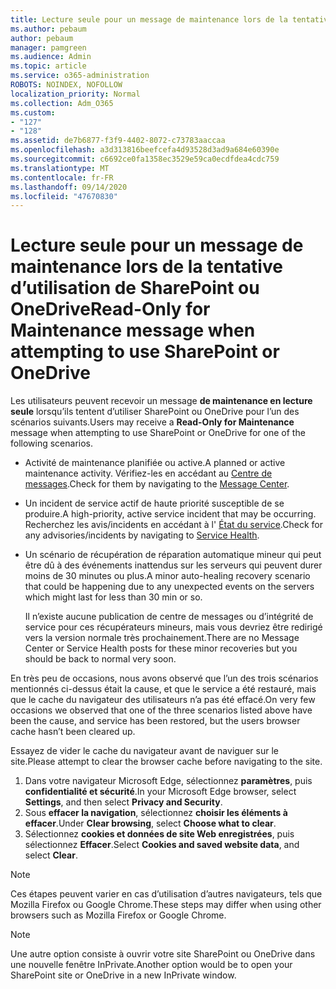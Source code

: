 ```yaml
---
title: Lecture seule pour un message de maintenance lors de la tentative d’utilisation de SharePoint ou OneDrive
ms.author: pebaum
author: pebaum
manager: pamgreen
ms.audience: Admin
ms.topic: article
ms.service: o365-administration
ROBOTS: NOINDEX, NOFOLLOW
localization_priority: Normal
ms.collection: Adm_O365
ms.custom:
- "127"
- "128"
ms.assetid: de7b6877-f3f9-4402-8072-c73783aaccaa
ms.openlocfilehash: a3d313816beefcefa4d93528d3ad9a684e60390e
ms.sourcegitcommit: c6692ce0fa1358ec3529e59ca0ecdfdea4cdc759
ms.translationtype: MT
ms.contentlocale: fr-FR
ms.lasthandoff: 09/14/2020
ms.locfileid: "47670830"
---
```

# <a name="read-only-for-maintenance-message-when-attempting-to-use-sharepoint-or-onedrive"></a><span data-ttu-id="359ee-102">Lecture seule pour un message de maintenance lors de la tentative d’utilisation de SharePoint ou OneDrive</span><span class="sxs-lookup"><span data-stu-id="359ee-102">Read-Only for Maintenance message when attempting to use SharePoint or OneDrive</span></span>

<span data-ttu-id="359ee-103">Les utilisateurs peuvent recevoir un message **de maintenance en lecture seule** lorsqu’ils tentent d’utiliser SharePoint ou OneDrive pour l’un des scénarios suivants.</span><span class="sxs-lookup"><span data-stu-id="359ee-103">Users may receive a **Read-Only for Maintenance** message when attempting to use SharePoint or OneDrive for one of the following scenarios.</span></span> 

-   <span data-ttu-id="359ee-104">Activité de maintenance planifiée ou active.</span><span class="sxs-lookup"><span data-stu-id="359ee-104">A planned or active maintenance activity.</span></span>  <span data-ttu-id="359ee-105">Vérifiez-les en accédant au [Centre de messages](https://portal.office.com/adminportal/home#/messagecenter).</span><span class="sxs-lookup"><span data-stu-id="359ee-105">Check for them by navigating to the [Message Center](https://portal.office.com/adminportal/home#/messagecenter).</span></span>
-   <span data-ttu-id="359ee-106">Un incident de service actif de haute priorité susceptible de se produire.</span><span class="sxs-lookup"><span data-stu-id="359ee-106">A high-priority, active service incident that may be occurring.</span></span> <span data-ttu-id="359ee-107">Recherchez les avis/incidents en accédant à l' [État du service](https://portal.office.com/adminportal/home#/servicehealth).</span><span class="sxs-lookup"><span data-stu-id="359ee-107">Check for any advisories/incidents by navigating to [Service Health](https://portal.office.com/adminportal/home#/servicehealth).</span></span>
-   <span data-ttu-id="359ee-108">Un scénario de récupération de réparation automatique mineur qui peut être dû à des événements inattendus sur les serveurs qui peuvent durer moins de 30 minutes ou plus.</span><span class="sxs-lookup"><span data-stu-id="359ee-108">A minor auto-healing recovery scenario that could be happening due to any unexpected events on the servers which might last for less than 30 min or so.</span></span> 
    
    <span data-ttu-id="359ee-109">Il n’existe aucune publication de centre de messages ou d’intégrité de service pour ces récupérateurs mineurs, mais vous devriez être redirigé vers la version normale très prochainement.</span><span class="sxs-lookup"><span data-stu-id="359ee-109">There are no Message Center or Service Health posts for these minor recoveries but you should be back to normal very soon.</span></span>

<span data-ttu-id="359ee-110">En très peu de occasions, nous avons observé que l’un des trois scénarios mentionnés ci-dessus était la cause, et que le service a été restauré, mais que le cache du navigateur des utilisateurs n’a pas été effacé.</span><span class="sxs-lookup"><span data-stu-id="359ee-110">On very few occasions we observed that one of the three scenarios listed above have been the cause, and service has been restored, but the users browser cache hasn’t been cleared up.</span></span>

<span data-ttu-id="359ee-111">Essayez de vider le cache du navigateur avant de naviguer sur le site.</span><span class="sxs-lookup"><span data-stu-id="359ee-111">Please attempt to clear the browser cache before navigating to the site.</span></span>

1. <span data-ttu-id="359ee-112">Dans votre navigateur Microsoft Edge, sélectionnez **paramètres**, puis **confidentialité et sécurité**.</span><span class="sxs-lookup"><span data-stu-id="359ee-112">In your Microsoft Edge browser, select **Settings**, and then select **Privacy and Security**.</span></span>
2. <span data-ttu-id="359ee-113">Sous **effacer la navigation**, sélectionnez **choisir les éléments à effacer**.</span><span class="sxs-lookup"><span data-stu-id="359ee-113">Under **Clear browsing**, select **Choose what to clear**.</span></span>
3. <span data-ttu-id="359ee-114">Sélectionnez **cookies et données de site Web enregistrées**, puis sélectionnez **Effacer**.</span><span class="sxs-lookup"><span data-stu-id="359ee-114">Select **Cookies and saved website data**, and select **Clear**.</span></span>

>[!Note] 
> <span data-ttu-id="359ee-115">Ces étapes peuvent varier en cas d’utilisation d’autres navigateurs, tels que Mozilla Firefox ou Google Chrome.</span><span class="sxs-lookup"><span data-stu-id="359ee-115">These steps may differ when using other browsers such as Mozilla Firefox or Google Chrome.</span></span>

>[!Note] 
> <span data-ttu-id="359ee-116">Une autre option consiste à ouvrir votre site SharePoint ou OneDrive dans une nouvelle fenêtre InPrivate.</span><span class="sxs-lookup"><span data-stu-id="359ee-116">Another option would be to open your SharePoint site or OneDrive in a new InPrivate window.</span></span>